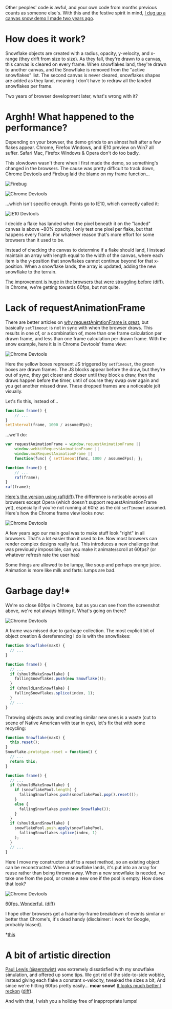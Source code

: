 Other peoples' code is awful, and your own code from months previous counts as someone else's. With this and the festive spirit in mind, [I dug up a canvas snow demo I made two years ago](http://jakearchibald.github.com/canvas-snow/1.html).

# How does it work?

Snowflake objects are created with a radius, opacity, y-velocity, and x-range (they drift from size to size). As they fall, they're drawn to a canvas, this canvas is cleared on every frame. When snowflakes land, they're drawn to another canvas, and the Snowflake is removed from the "active snowflakes" list. The second canvas is never cleared, snowflakes shapes are added as they land, meaning I don't have to redraw all the landed snowflakes per frame.

Two years of browser development later, what's wrong with it?

# Arghh! What happened to the performance?

Depending on your browser, the demo grinds to an almost halt after a few flakes appear. Chrome, Firefox Windows, and IE10 preview on Win7 all suffer. Safari Mac, Firefox Windows & Opera don't do too badly.

This slowdown wasn't there when I first made the demo, so something's changed in the browsers. The cause was pretty difficult to track down, Chrome Devtools and Firebug laid the blame on my frame function...

![Firebug](http://jakearchibald.github.com/canvas-snow/firebug-unhelpful.png)

![Chrome Devtools](http://jakearchibald.github.com/canvas-snow/initial-chrome-devtools.png)

...which isn't specific enough. Points go to IE10, which correctly called it:

![IE10 Devtools](http://jakearchibald.github.com/canvas-snow/ie10-initial.png)

I decide a flake has landed when the pixel beneath it on the "landed" canvas is above ~80% opacity. I only test one pixel per flake, but that happens every frame. For whatever reason that's more effort for some browsers than it used to be.

Instead of checking the canvas to determine if a flake should land, I instead maintain an array with length equal to the width of the canvas, where each item is the y-position that snowflakes cannot continue beyond for that x-position. When a snowflake lands, the array is updated, adding the new snowflake to the terrain.

[The improvement is huge in the browsers that were struggling before](http://jakearchibald.github.com/canvas-snow/2.html)
([diff](https://github.com/jakearchibald/canvas-snow/commit/29f3976a75480027448d1baf1491ce6c9634ce01)).
In Chrome, we're getting towards 60fps, but not quite.

# Lack of requestAnimationFrame

There are better articles on [why requestAnimtionFrame is great](http://www.html5rocks.com/en/tutorials/speed/rendering/), but basically `setTimeout` is not in sync with when the browser draws. This results in one of, or a combination of, more than one frame calculation per drawn frame, and less than one frame calculation per drawn frame. With the snow example, here it is in Chrome Devtools' frame view:

![Chrome Devtools](http://jakearchibald.github.com/canvas-snow/no-raf-jolt.png)

Here the yellow boxes represent JS triggered by `setTimeout`, the green boxes are drawn frames. The JS blocks appear before the draw, but they're out of sync, they get closer and closer until they block a draw, then the draws happen before the timer, until of course they swap over again and you get another missed draw. These dropped frames are a noticeable jolt visually.

Let's fix this, instead of...

```javascript
function frame() {
	// ...
}
setInterval(frame, 1000 / assumedFps);
```

...we'll do:

```javascript
var requestAnimationFrame = window.requestAnimationFrame ||
    window.webkitRequestAnimationFrame ||
    window.mozRequestAnimationFrame ||
    function(func) { setTimeout(func, 1000 / assumedFps); };

function frame() {
	// ...
	raf(frame);
}
raf(frame);
```

[Here's the version using raf](http://jakearchibald.github.com/canvas-snow/3.html)([diff](https://github.com/jakearchibald/canvas-snow/commit/f8c310f76f444fb20caad0407d5f80698739a934)).The difference is noticable across all browsers except Opera (which doesn't support requestAnimationFrame yet), especially if you're not running at 60hz as the old `setTimeout` assumed. Here's how the Chrome frame view looks now:

![Chrome Devtools](http://jakearchibald.github.com/canvas-snow/with-raf.png)

A few years ago our main goal was to make stuff look "right" in all browsers. That's a lot easier than it used to be. Now most browsers can render complex designs really fast. This introduces a new challenge that was previously impossible, can you make it animate/scroll at 60fps? (or whatever refresh rate the user has)

Some things are allowed to be lumpy, like soup and perhaps orange juice. Animation is more like milk and farts: lumps are bad.

# Garbage day!*

We're so close 60fps in Chrome, but as you can see from the screenshot above, we're not always hitting it. What's going on there?

![Chrome Devtools](http://jakearchibald.github.com/canvas-snow/gc-jolt.png)

A frame was missed due to garbage collection. The most explicit bit of object creation & dereferencing I do is with the snowflakes:

```javascript
function Snowflake(maxX) {
  // ...
}

function frame() {
  // ...
  if (shouldMakeSnowflake) {
    fallingSnowflakes.push(new Snowflake());
  }
  if (shouldLandSnowflake) {
    fallingSnowflakes.splice(index, 1);
  }
  // ...
}
```

Throwing objects away and creating similar new ones is a waste (cut to scene of Native American with tear in eye), let's fix that with some recycling:

```javascript
function Snowflake(maxX) {
  this.reset();
}
Snowflake.prototype.reset = function() {
  // ...
  return this;
}

function frame() {
  // ...
  if (shouldMakeSnowflake) {
    if (snowflakePool.length) {
      fallingSnowflakes.push(snowflakePool.pop().reset());
    }
    else {
      fallingSnowflakes.push(new Snowflake());
    }
  }
  if (shouldLandSnowflake) {
    snowflakePool.push.apply(snowflakePool,
      fallingSnowflakes.splice(index, 1)
    );
  }
  // ...
}
```

Here I move my constructor stuff to a reset method, so an existing object can be reconstructed. When a snowflake lands, it's put into an array for reuse rather than being thrown away. When a new snowflake is needed, we take one from the pool, or create a new one if the pool is empty. How does that look?

![Chrome Devtools](http://jakearchibald.github.com/canvas-snow/final.png)

[60fps. Wonderful.](http://jakearchibald.github.com/canvas-snow/4.html) ([diff](https://github.com/jakearchibald/canvas-snow/commit/5325cb01d688cb364688c95656f6ba5e95a31afe))

I hope other browsers get a frame-by-frame breakdown of events similar or better than Chrome's, it's dead handy (disclaimer: I work for Google, probably biased).

*[this](http://www.youtube.com/watch?v=N5IlA4ehJck)

# A bit of artistic direction

[Paul Lewis (@aerotwist)](https://twitter.com/aerotwist) was extremely dissatisfied with my snowflake simulation, and offered up some tips. We got rid of the side-to-side wobble, instead giving each flake a constant x-velocity, tweaked the sizes a bit, And since we're hitting 60fps pretty easily... **moar snow!** [It looks much better I reckon](http://jakearchibald.github.com/canvas-snow/5.html) ([diff](https://github.com/jakearchibald/canvas-snow/commit/27aab34f27c14700d0086ca64ccfa4ffe9f9359a)).

And with that, I wish you a holiday free of inappropriate lumps!